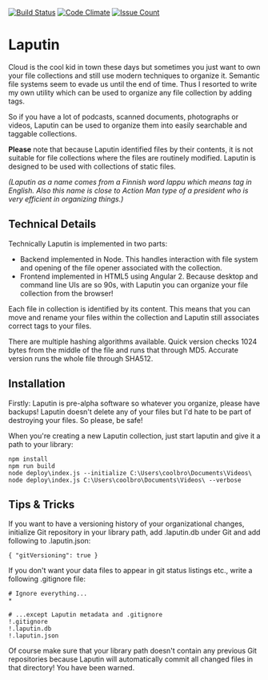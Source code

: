 [![Build Status](https://travis-ci.org/VilleSalonen/laputin.svg?branch=master)](https://travis-ci.org/VilleSalonen/laputin)
[![Code Climate](https://codeclimate.com/github/VilleSalonen/laputin/badges/gpa.svg)](https://codeclimate.com/github/VilleSalonen/laputin)
[![Issue Count](https://codeclimate.com/github/VilleSalonen/laputin/badges/issue_count.svg)](https://codeclimate.com/github/VilleSalonen/laputin)

Laputin
=======
Cloud is the cool kid in town these days but sometimes you just want to own your
file collections and still use modern techniques to organize it. Semantic file
systems seem to evade us until the end of time. Thus I resorted to write my own
utility which can be used to organize any file collection by adding tags.

So if you have a lot of podcasts, scanned documents, photographs or videos,
Laputin can be used to organize them into easily searchable and taggable
collections.

**Please** note that because Laputin identified files by their contents, it is not suitable for file collections where the files are routinely modified. Laputin is designed to be used with collections of static files.

*(Laputin as a name comes from a Finnish word lappu which means tag in English. Also this name is close to Action Man type of a president who is very efficient in organizing things.)*

Technical Details
-----------------
Technically Laputin is implemented in two parts:
* Backend implemented in Node. This handles interaction with file system and opening of the file opener associated with the collection.
* Frontend implemented in HTML5 using Angular 2. Because desktop and command line UIs are so 90s, with Laputin you can organize your file collection from the browser!

Each file in collection is identified by its content. This means that you can
move and rename your files within the collection and Laputin still associates
correct tags to your files.

There are multiple hashing algorithms available. Quick version checks 1024
bytes from the middle of the file and runs that through MD5. Accurate
version runs the whole file through SHA512.

Installation
------------
Firstly: Laputin is pre-alpha software so whatever you organize, please have
backups! Laputin doesn't delete any of your files but I'd hate to be part of
destroying your files. So please, be safe!

When you're creating a new Laputin collection, just start laputin and give it a
path to your library:

    npm install
    npm run build
    node deploy\index.js --initialize C:\Users\coolbro\Documents\Videos\
    node deploy\index.js C:\Users\coolbro\Documents\Videos\ --verbose


Tips & Tricks
-------------
If you want to have a versioning history of your organizational changes,
initialize Git repository in your library path, add .laputin.db under Git and
add following to .laputin.json:

    { "gitVersioning": true }

If you don't want your data files to appear in git status listings etc., write
a following .gitignore file:

    # Ignore everything...
    *

    # ...except Laputin metadata and .gitignore
    !.gitignore
    !.laputin.db
    !.laputin.json

Of course make sure that your library path doesn't contain any previous Git
repositories because Laputin will automatically commit all changed files in that
directory! You have been warned.
